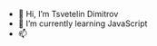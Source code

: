 - 👋 Hi, I’m Tsvetelin Dimitrov
- 🌱 I’m currently learning JavaScript
- 📫 

<!---
TsvetelinD777/TsvetelinD777 is a ✨ special ✨ repository because its `README.md` (this file) appears on your GitHub profile.
You can click the Preview link to take a look at your changes.
--->
